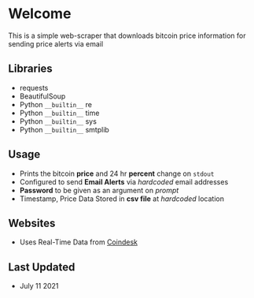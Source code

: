 # Welcome
This is a simple web-scraper that downloads bitcoin price information for sending price alerts via email

## Libraries

- requests
- BeautifulSoup
- Python `__builtin__` re
- Python `__builtin__` time
- Python `__builtin__` sys
- Python `__builtin__` smtplib


## Usage

- Prints the bitcoin **price** and 24 hr **percent** change on `stdout`
- Configured to send **Email Alerts** via *hardcoded* email addresses
- **Password** to be given as an argument on *prompt*
- Timestamp, Price Data Stored in **csv file** at *hardcoded* location


## Websites 

- Uses Real-Time Data from [Coindesk](https://www.coindesk.com/price/bitcoin) 


## Last Updated

- July 11 2021
